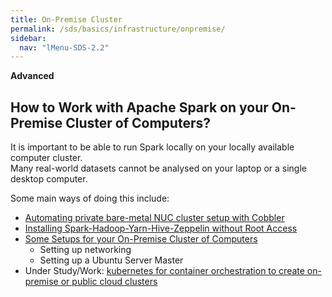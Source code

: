 ```yaml
---
title: On-Premise Cluster
permalink: /sds/basics/infrastructure/onpremise/
sidebar:
  nav: "lMenu-SDS-2.2"
---
```


**Advanced**

## How to Work with Apache Spark on your On-Premise Cluster of Computers?

It is important to be able to run Spark locally on your locally available computer cluster.  
Many real-world datasets cannot be analysed on your laptop or a single desktop computer.
 
Some main ways of doing this include:

* [Automating private bare-metal NUC cluster setup with Cobbler](NUCcluster/)
* [Installing Spark-Hadoop-Yarn-Hive-Zeppelin without Root Access](rootless/)
* [Some Setups for your On-Premise Cluster of Computers](setups/)
  * Setting up networking
  * Setting up a Ubuntu Server Master
* Under Study/Work: [kubernetes for container orchestration to create on-premise or public cloud clusters](/sds/basics/infrastructure/kubernetes/)

